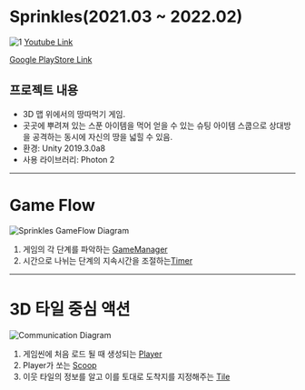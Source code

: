 # Sprinkles(2021.03 ~ 2022.02)
![1](https://user-images.githubusercontent.com/97658764/193949440-0babfe89-4303-4729-8e5c-3271dcc4977a.PNG)
[Youtube Link](https://www.youtube.com/watch?v=5sJY65PJkD0)

[Google PlayStore Link](https://play.google.com/store/apps/details?id=mobile.silverliningstudio.sprinkles)

## 프로젝트 내용
* 3D 맵 위에서의 땅따먹기 게임.
* 곳곳에 뿌려져 있는 스푼 아이템을 먹어 얻을 수 있는 슈팅 아이템 스쿱으로 상대방을 공격하는 동시에 자신의 땅을 넓힐 수 있음.
* 환경: Unity 2019.3.0a8
* 사용 라이브러리: Photon 2
---
# Game Flow
![Sprinkles GameFlow Diagram](https://user-images.githubusercontent.com/97658764/193947163-b6093a98-07cb-4931-a1a4-3027d4008543.png)

1. 게임의 각 단계를 파악하는 [GameManager](https://github.com/Luci-Park/TileFlippingGame/blob/master/Assets/Scripts/System/InGame/System/GameManager.cs)
2. 시간으로 나뉘는 단계의 지속시간을 조절하는[Timer](https://github.com/Luci-Park/TileFlippingGame/tree/master/Assets/Scripts/System/InGame/Timer)

---
# 3D 타일 중심 액션
![Communication Diagram](https://user-images.githubusercontent.com/97658764/193948168-be85271b-4fef-4f8d-b09e-248b5d006ac4.png)
1. 게임씬에 처음 로드 될 때 생성되는 [Player](https://github.com/Luci-Park/TileFlippingGame/tree/master/Assets/Scripts/Player)
2. Player가 쏘는 [Scoop](https://github.com/Luci-Park/TileFlippingGame/tree/master/Assets/Scripts/Scoops/Scoop)
3. 이웃 타일의 정보를 알고 이를 토대로 도착지를 지정해주는 [Tile](https://github.com/Luci-Park/TileFlippingGame/tree/master/Assets/Scripts/Map/Tile)
